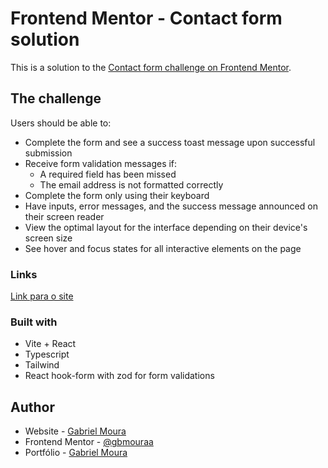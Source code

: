 # Frontend Mentor - Contact form solution

This is a solution to the [Contact form challenge on Frontend Mentor](https://www.frontendmentor.io/challenges/contact-form--G-hYlqKJj).

## The challenge

Users should be able to:

- Complete the form and see a success toast message upon successful submission
- Receive form validation messages if:
  - A required field has been missed
  - The email address is not formatted correctly
- Complete the form only using their keyboard
- Have inputs, error messages, and the success message announced on their screen reader
- View the optimal layout for the interface depending on their device's screen size
- See hover and focus states for all interactive elements on the page

### Links

[Link para o site](https://contact-form-front-end-mentor-three.vercel.app/)

### Built with

- Vite + React
- Typescript
- Tailwind
- React hook-form with zod for form validations

## Author

- Website - [Gabriel Moura](https://gmouradev.netlify.app/)
- Frontend Mentor - [@gbmouraa](https://www.frontendmentor.io/profile/gbmouraa)
- Portfólio - [Gabriel Moura](https://gmouradev.netlify.app/)
